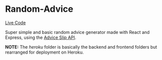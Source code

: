 # Random-Advice

[Live Code](https://pieceofadvice.herokuapp.com/)

Super simple and basic random advice generator made with React and Express, using the [Advice Slip API](https://api.adviceslip.com/).

**NOTE:** The *heroku* folder is basically the backend and frontend folders but rearranged for deployment on Heroku.
